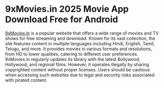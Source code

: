 ﻿# 9xMovies.in 2025 Movie App Download Free for Android
[9xMovies.in](https://apkmodjoy.net/9xmovies-in/) is a popular website that offers a wide range of movies and TV shows for free streaming and download. Known for its vast collection, the site features content in multiple languages including Hindi, English, Tamil, Telugu, and more. It provides movies in various formats and resolutions, from HD to lower qualities, catering to different user preferences. 9xMovies.in regularly updates its library with the latest Bollywood, Hollywood, and regional films. However, it operates illegally by sharing copyrighted content without proper licenses. Users should be cautious when accessing such websites due to legal and security risks associated with pirated content.
